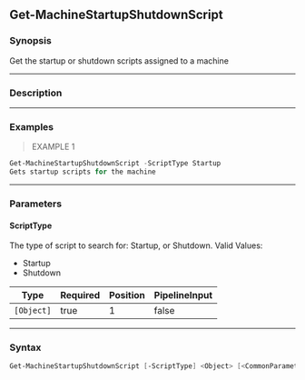 Get-MachineStartupShutdownScript
--------------------------------

### Synopsis
Get the startup or shutdown scripts assigned to a machine

---

### Description

---

### Examples
> EXAMPLE 1

```PowerShell
Get-MachineStartupShutdownScript -ScriptType Startup
Gets startup scripts for the machine
```

---

### Parameters
#### **ScriptType**
The type of script to search for: Startup, or Shutdown.
Valid Values:

* Startup
* Shutdown

|Type      |Required|Position|PipelineInput|
|----------|--------|--------|-------------|
|`[Object]`|true    |1       |false        |

---

### Syntax
```PowerShell
Get-MachineStartupShutdownScript [-ScriptType] <Object> [<CommonParameters>]
```
